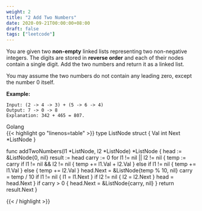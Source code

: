 ```yaml
---
weight: 2
title: "2 Add Two Numbers"
date: 2020-09-21T00:00:00+08:00
draft: false
tags: ["leetcode"]
---
```


You are given two **non-empty** linked lists representing two non-negative integers. The digits are stored in **reverse order** and each of their nodes contain a single digit. Add the two numbers and return it as a linked list.

You may assume the two numbers do not contain any leading zero, except the number 0 itself.

**Example:**
```
Input: (2 -> 4 -> 3) + (5 -> 6 -> 4)
Output: 7 -> 0 -> 8
Explanation: 342 + 465 = 807.
```
<div class="tabs">
  <div class="tab-btn tab-btn-active" onclick="showLang(event, 'golang')">Golang</div>
</div>
<div class="tab-content">
<div id="golang" class="lang">
{{< highlight go "linenos=table" >}}
type ListNode struct {
    Val  int
    Next *ListNode
}

func addTwoNumbers(l1 *ListNode, l2 *ListNode) *ListNode {
    head := &ListNode{0, nil}
    result := head
    carry := 0
    for l1 != nil || l2 != nil {
        temp := carry
        if l1 != nil && l2 != nil {
            temp += l1.Val + l2.Val
        } else if l1 != nil {
            temp += l1.Val
        } else {
            temp += l2.Val
        }
        head.Next = &ListNode{temp % 10, nil}
        carry = temp / 10
        if l1 != nil {
            l1 = l1.Next
        }
        if l2 != nil {
            l2 = l2.Next
        }
        head = head.Next
    }
    if carry > 0 {
        head.Next = &ListNode{carry, nil}
    }
    return result.Next
}

{{< / highlight >}}
</div>
</div>
